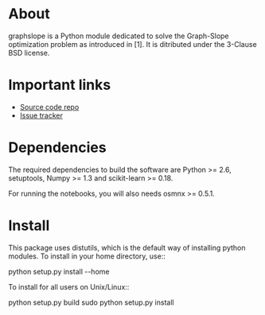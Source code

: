 About
======

graphslope is a Python module dedicated to solve the Graph-Slope
optimization problem as introduced in [1]. It is ditributed under
the 3-Clause BSD license.

Important links
===================

- [Source code repo](https://github.com/svaiter/gslope\_oracle\_inequality/)
- [Issue tracker](https://github.com/svaiter/gslope\_oracle\_inequality/issues)

Dependencies
===============

The required dependencies to build the software are Python >= 2.6,
setuptools, Numpy >= 1.3 and scikit-learn >= 0.18.

For running the notebooks, you will also needs osmnx >= 0.5.1.

Install
=========

This package uses distutils, which is the default way of installing
python modules. To install in your home directory, use::

  python setup.py install --home

To install for all users on Unix/Linux::

  python setup.py build
  sudo python setup.py install

